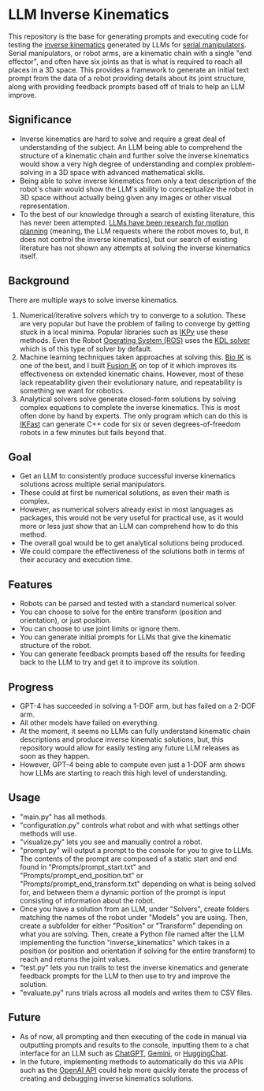 # LLM Inverse Kinematics

This repository is the base for generating prompts and executing code for testing the [inverse kinematics](https://en.wikipedia.org/wiki/Inverse_kinematics "Inverse Kinematics Wikipedia") generated by LLMs for [serial manipulators](https://en.wikipedia.org/wiki/Serial_manipulator "Serial Manipulators Wikipedia"). Serial manipulators, or robot arms, are a kinematic chain with a single "end effector", and often have six joints as that is what is required to reach all places in a 3D space. This provides a framework to generate an initial text prompt from the data of a robot providing details about its joint structure, along with providing feedback prompts based off of trials to help an LLM improve.

## Significance

- Inverse kinematics are hard to solve and require a great deal of understanding of the subject. An LLM being able to comprehend the structure of a kinematic chain and further solve the inverse kinematics would show a very high degree of understanding and complex problem-solving in a 3D space with advanced mathematical skills.
- Being able to solve inverse kinematics from only a text description of the robot's chain would show the LLM's ability to conceptualize the robot in 3D space without actually being given any images or other visual representation.
- To the best of our knowledge through a search of existing literature, this has never been attempted. [LLMs have been research for motion planning](https://arxiv.org/abs/2403.11552 "LLM3:Large Language Model-based Task and Motion Planning with Motion Failure Reasoning") (meaning, the LLM requests where the robot moves to, but, it does not control the inverse kinematics), but our search of existing literature has not shown any attempts at solving the inverse kinematics itself.

## Background

There are multiple ways to solve inverse kinematics.
1. Numerical/iterative solvers which try to converge to a solution. These are very popular but have the problem of failing to converge by getting stuck in a local minima. Popular libraries such as [IKPy](https://github.com/Phylliade/ikpy "IKPy") use these methods. Even the Robot [Operating System (ROS)](https://www.ros.org "ROS - Robot Operating System") uses the [KDL solver](https://wiki.ros.org/kdl "KDL Solver") which is of this type of solver by default.
2. Machine learning techniques taken approaches at solving this. [Bio IK](https://d-nb.info/1221720910/34 "Bio IK") is one of the best, and I built [Fusion IK](https://stevenrice.ca/fusion-ik "Fusion IK Demo") on top of it which improves its effectiveness on extended kinematic chains. However, most of these lack repeatability given their evolutionary nature, and repeatability is something we want for robotics.
3. Analytical solvers solve generate closed-form solutions by solving complex equations to complete the inverse kinematics. This is most often done by hand by experts. The only program which can do this is [IKFast](https://moveit.picknik.ai/main/doc/examples/ikfast/ikfast_tutorial.html "MoveIt IKFast") can generate C++ code for six or seven degrees-of-freedom robots in a few minutes but fails beyond that.

## Goal

- Get an LLM to consistently produce successful inverse kinematics solutions across multiple serial manipulators.
- These could at first be numerical solutions, as even their math is complex.
- However, as numerical solvers already exist in most languages as packages, this would not be very useful for practical use, as it would more or less just show that an LLM can comprehend how to do this method.
- The overall goal would be to get analytical solutions being produced.
- We could compare the effectiveness of the solutions both in terms of their accuracy and execution time.

## Features

- Robots can be parsed and tested with a standard numerical solver.
- You can choose to solve for the entire transform (position and orientation), or just position.
- You can choose to use joint limits or ignore them.
- You can generate initial prompts for LLMs that give the kinematic structure of the robot.
- You can generate feedback prompts based off the results for feeding back to the LLM to try and get it to improve its solution.

## Progress

- GPT-4 has succeeded in solving a 1-DOF arm, but has failed on a 2-DOF arm.
- All other models have failed on everything.
- At the moment, it seems no LLMs can fully understand kinematic chain descriptions and produce inverse kinematic solutions, but, this repository would allow for easily testing any future LLM releases as soon as they happen.
- However, GPT-4 being able to compute even just a 1-DOF arm shows how LLMs are starting to reach this high level of understanding.

## Usage

- "main.py" has all methods.
- "configuration.py" controls what robot and with what settings other methods will use.
- "visualize.py" lets you see and manually control a robot.
- "prompt.py" will output a prompt to the console for you to give to LLMs. The contents of the prompt are composed of a static start and end found in "Prompts/prompt_start.txt" and "Prompts/prompt_end_position.txt" or "Prompts/prompt_end_transform.txt" depending on what is being solved for, and between them a dynamic portion of the prompt is input consisting of information about the robot.
- Once you have a solution from an LLM, under "Solvers", create folders matching the names of the robot under "Models" you are using. Then, create a subfolder for either "Position" or "Transform" depending on what you are solving. Then, create a Python file named after the LLM implementing the function "inverse_kinematics" which takes in a position (or position and orientation if solving for the entire transform) to reach and returns the joint values.
- "test.py" lets you run trails to test the inverse kinematics and generate feedback prompts for the LLM to then use to try and improve the solution.
- "evaluate.py" runs trials across all models and writes them to CSV files.

## Future

- As of now, all prompting and then executing of the code in manual via outputting prompts and results to the console, inputting them to a chat interface for an LLM such as [ChatGPT](http://chatgpt.com, "ChatGPT"), [Gemini](https://gemini.google.com, "Gemini"), or [HuggingChat](https://huggingface.co/chat, "HuggingChat").
- In the future, implementing methods to automatically do this via APIs such as the [OpenAI API](http://platform.openai.com, "OpenAI API") could help more quickly iterate the process of creating and debugging inverse kinematics solutions.